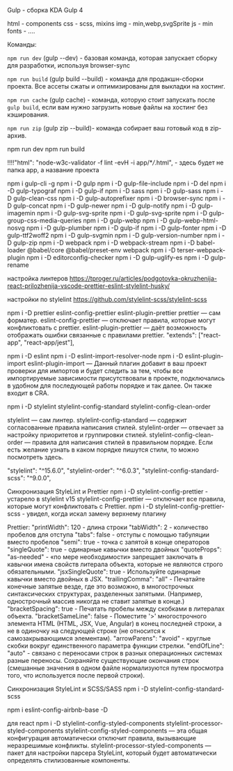 Gulp - сборка KDA
Gulp 4

html - components
css - scss, mixins
img - min,webp,svgSprite
js - min
fonts - ....

Команды:

`npm run dev` (gulp --dev) - базовая команда, которая запускает сборку для разработки, используя browser-sync

`npm run build` (gulp build --build) - команда для продакшн-сборки проекта. Все ассеты сжаты и оптимизированы для выкладки на хостинг.

`npm run cache` (gulp cache) - команда, которую стоит запускать после `gulp build`, если вам нужно загрузить новые файлы на хостинг без кэширования.

`npm run zip` (gulp zip --build)- команда собирает ваш готовый код в zip-архив.

npm run dev
npm run build

!!!!"html": "node-w3c-validator -f lint -evH -i app/\*_/_.html", - здесь будет не папка app, а название проекта

npm i gulp-cli -g
npm i -D gulp
npm i -D gulp-file-include
npm i -D del
npm i -D gulp-typograf
npm i -D gulp-if
npm i -D sass
npm i -D gulp-sass
npm i -D gulp-clean-css
npm i -D gulp-autoprefixer
npm i -D browser-sync
npm i -D gulp-concat
npm i -D gulp-newer
npm i -D gulp-notify
npm i -D gulp-imagemin
npm i -D gulp-svg-sprite
npm i -D gulp-svg-sprite
npm i -D gulp-group-css-media-queries
npm i -D gulp-webp
npm i -D gulp-webp-html-nosvg
npm i -D gulp-plumber
npm i -D gulp-if
npm i -D gulp-fonter
npm i -D gulp-ttf2woff2
npm i -D gulp-svgmin
npm i -D gulp-version-number
npm i -D gulp-zip
npm i -D webpack
npm i -D webpack-stream
npm i -D babel-loader @babel/core @babel/preset-env webpack
npm i -D terser-webpack-plugin
npm i -D editorconfig-checker
npm i -D gulp-uglify-es
npm i -D gulp-rename

настройка линтеров
https://tproger.ru/articles/podgotovka-okruzhenija-react-prilozhenija-vscode-prettier-eslint-stylelint-husky/

настройки по stylelint
https://github.com/stylelint-scss/stylelint-scss

npm i -D prettier eslint-config-prettier eslint-plugin-prettier
prettier — сам форматер.
eslint-config-prettier — отключает правила, которые могут конфликтовать с prettier.
eslint-plugin-prettier — даёт возможность отображать ошибки связанные с правилами prettier.
"extends": ["react-app", "react-app/jest"],

npm i -D eslint
npm i -D eslint-import-resolver-node
npm i -D eslint-plugin-import
eslint-plugin-import — Данный плагин добавит в ваш проект проверки для импортов и будет следить за тем, чтобы все импортируемые зависимости присутствовали в проекте, подключались в удобном для последующей работы порядке и так далее. Он также входит в CRA.

npm i -D stylelint stylelint-config-standard stylelint-config-clean-order

stylelint — сам линтер.
stylelint-config-standard — содержит согласованные правила написания стилей.
stylelint-order — отвечает за настройку приоритетов и группировки стилей.
stylelint-config-clean-order — правила для написания стилей в правильном порядке. Если есть желание узнать в каком порядке пишутся стили, то можно посмотреть здесь.

"stylelint": "^15.6.0",
"stylelint-order": "^6.0.3",
"stylelint-config-standard-scss": "^9.0.0",

Синхронизация StyleLint и Prettier
npm i -D stylelint-config-prettier - устарело в stylelint v15
stylelint-config-prettier — отключает все правила, которые могут конфликтовать с Prettier.
npm i -D stylelint-config-prettier-scss - увидел, когда искал замену верхнему плагину

Prettier:
"printWidth": 120 - длина строки
"tabWidth": 2 - количество пробелов для отступа
"tabs": false - отступы с помощью табуляции вместо пробелов
"semi": true - точка с запятой в конце операторов
"singleQuote": true - одинарные кавычки вместо двойных
"quoteProps": "as-needed" - «по мере необходимости» запрещает заключать в кавычки имена свойств литерала объекта, которые не являются строго обязательными.
"jsxSingleQuote": true - Используйте одинарные кавычки вместо двойных в JSX.
"trailingComma": "all" - Печатайте конечные запятые везде, где это возможно, в многострочных синтаксических структурах, разделенных запятыми. (Например, однострочный массив никогда не ставит запятые в конце.)
"bracketSpacing": true - Печатать пробелы между скобками в литералах объекта.
"bracketSameLine": false - Поместите '>' многострочного элемента HTML (HTML, JSX, Vue, Angular) в конец последней строки, а не в одиночку на следующей строке (не относится к самозакрывающимся элементам).
"arrowParens": "avoid" - круглые скобки вокруг единственного параметра функции стрелки.
"endOfLine": "auto" - связано с переносами строк в разных операционных системах разные переносы. Сохраняйте существующие окончания строк (смешанные значения в одном файле нормализуются путем просмотра того, что используется после первой строки).

Синхронизация StyleLint и SCSS/SASS
npm i -D stylelint-config-standard-scss

npm i eslint-config-airbnb-base -D

для react
npm i -D stylelint-config-styled-components stylelint-processor-styled-components
stylelint-config-styled-components — эта общая конфигурация автоматически отключит правила, вызывающие неразрешимые конфликты.
stylelint-processor-styled-components — пакет для настройки парсера StyleLint, который будет автоматически определять стилизованные компоненты.
